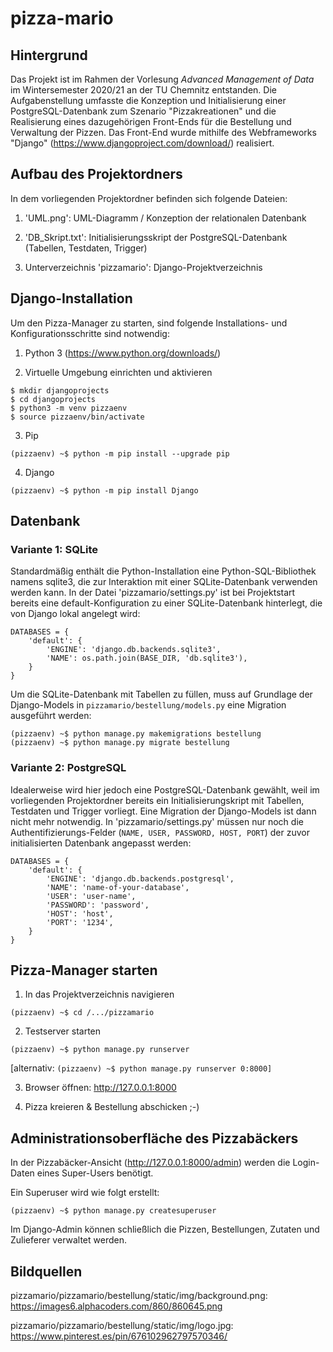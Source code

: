 # pizza-mario


## Hintergrund

Das Projekt ist im Rahmen der Vorlesung *Advanced Management of Data* im Wintersemester 2020/21 an der TU Chemnitz entstanden. Die Aufgabenstellung umfasste die Konzeption und Initialisierung einer PostgreSQL-Datenbank zum Szenario "Pizzakreationen" und die Realisierung eines dazugehörigen Front-Ends für die Bestellung und Verwaltung der Pizzen. Das Front-End wurde mithilfe des Webframeworks "Django" (https://www.djangoproject.com/download/) realisiert.


## Aufbau des Projektordners 

In dem vorliegenden Projektordner befinden sich folgende Dateien:

1. 'UML.png': UML-Diagramm / Konzeption der relationalen Datenbank

2. 'DB_Skript.txt': Initialisierungsskript der PostgreSQL-Datenbank (Tabellen, Testdaten, Trigger)

3. Unterverzeichnis 'pizzamario': Django-Projektverzeichnis 


## Django-Installation 

Um den Pizza-Manager zu starten, sind folgende Installations- und Konfigurationsschritte sind notwendig:

1. Python 3 (https://www.python.org/downloads/)

2. Virtuelle Umgebung einrichten und aktivieren
```
$ mkdir djangoprojects
$ cd djangoprojects
$ python3 -m venv pizzaenv
$ source pizzaenv/bin/activate
```

3. Pip
```
(pizzaenv) ~$ python -m pip install --upgrade pip
```

4. Django
```
(pizzaenv) ~$ python -m pip install Django
```


## Datenbank 

### Variante 1: SQLite
Standardmäßig enthält die Python-Installation eine Python-SQL-Bibliothek namens sqlite3, die zur Interaktion mit einer SQLite-Datenbank verwenden werden kann.
In der Datei 'pizzamario/settings.py' ist bei Projektstart bereits eine default-Konfiguration zu einer SQLite-Datenbank hinterlegt, die von Django lokal angelegt wird:
```
DATABASES = {
    'default': {
        'ENGINE': 'django.db.backends.sqlite3',
        'NAME': os.path.join(BASE_DIR, 'db.sqlite3'),
    }
}
```
Um die SQLite-Datenbank mit Tabellen zu füllen, muss auf Grundlage der Django-Models in `pizzamario/bestellung/models.py` eine Migration ausgeführt werden:

```
(pizzaenv) ~$ python manage.py makemigrations bestellung
(pizzaenv) ~$ python manage.py migrate bestellung
```

### Variante 2: PostgreSQL
Idealerweise wird hier jedoch eine PostgreSQL-Datenbank gewählt, weil im vorliegenden Projektordner bereits ein Initialisierungskript mit Tabellen, Testdaten und Trigger vorliegt. Eine Migration der Django-Models ist dann nicht mehr notwendig. In 'pizzamario/settings.py' müssen nur noch die Authentifizierungs-Felder (`NAME, USER, PASSWORD, HOST, PORT`) der zuvor initialisierten Datenbank angepasst werden:
```
DATABASES = {
    'default': {
        'ENGINE': 'django.db.backends.postgresql',
        'NAME': 'name-of-your-database',
        'USER': 'user-name',
        'PASSWORD': 'password',
        'HOST': 'host',
        'PORT': '1234',
    }
}
```
## Pizza-Manager starten 

1. In das Projektverzeichnis navigieren
```
(pizzaenv) ~$ cd /.../pizzamario
```
2. Testserver starten
```
(pizzaenv) ~$ python manage.py runserver
```
[alternativ: `(pizzaenv) ~$ python manage.py runserver 0:8000]`

3. Browser öffnen: http://127.0.0.1:8000

4. Pizza kreieren & Bestellung abschicken ;-)


## Administrationsoberfläche des Pizzabäckers 

In der Pizzabäcker-Ansicht (http://127.0.0.1:8000/admin) werden die Login-Daten eines Super-Users benötigt.

Ein Superuser wird wie folgt erstellt:
```
(pizzaenv) ~$ python manage.py createsuperuser
```
Im Django-Admin können schließlich die Pizzen, Bestellungen, Zutaten und Zulieferer verwaltet werden.


## Bildquellen 

pizzamario/pizzamario/bestellung/static/img/background.png: 
https://images6.alphacoders.com/860/860645.png

pizzamario/pizzamario/bestellung/static/img/logo.jpg: 
https://www.pinterest.es/pin/676102962797570346/
